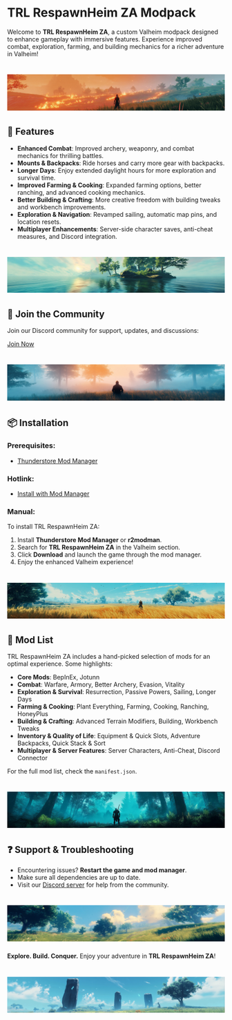 # TRL RespawnHeim ZA Modpack

Welcome to **TRL RespawnHeim ZA**, a custom Valheim modpack designed to enhance gameplay with immersive features. Experience improved combat, exploration, farming, and building mechanics for a richer adventure in Valheim!

# ![TRL RespawnHeim Banner](https://github.com/SeegersJT/TRL-RespawnHeim-ZA-Modpack/blob/main/media/banner-1.webp)

## 🌟 Features

- **Enhanced Combat**: Improved archery, weaponry, and combat mechanics for thrilling battles.
- **Mounts & Backpacks**: Ride horses and carry more gear with backpacks.
- **Longer Days**: Enjoy extended daylight hours for more exploration and survival time.
- **Improved Farming & Cooking**: Expanded farming options, better ranching, and advanced cooking mechanics.
- **Better Building & Crafting**: More creative freedom with building tweaks and workbench improvements.
- **Exploration & Navigation**: Revamped sailing, automatic map pins, and location resets.
- **Multiplayer Enhancements**: Server-side character saves, anti-cheat measures, and Discord integration.

# ![TRL RespawnHeim Banner](https://github.com/SeegersJT/TRL-RespawnHeim-ZA-Modpack/blob/main/media/banner-2.webp)

## 🔗 Join the Community
Join our Discord community for support, updates, and discussions:

[Join Now](https://discord.gg/kCrFgqavxD)

# ![TRL RespawnHeim Banner](https://github.com/SeegersJT/TRL-RespawnHeim-ZA-Modpack/blob/main/media/banner-3.webp)

## 📦 Installation

### Prerequisites:
- [Thunderstore Mod Manager](https://www.overwolf.com/app/Thunderstore-Thunderstore_Mod_Manager)

### Hotlink:
- [Install with Mod Manager](ror2mm://v1/install/thunderstore.io/TheRespawnLounge/TRL_RespawnHeim_ZA/1.1.7/)

### Manual:
To install TRL RespawnHeim ZA:
1. Install **Thunderstore Mod Manager** or **r2modman**.
2. Search for **TRL RespawnHeim ZA** in the Valheim section.
3. Click **Download** and launch the game through the mod manager.
4. Enjoy the enhanced Valheim experience!

# ![TRL RespawnHeim Banner](https://github.com/SeegersJT/TRL-RespawnHeim-ZA-Modpack/blob/main/media/banner-4.webp)

## 📜 Mod List
TRL RespawnHeim ZA includes a hand-picked selection of mods for an optimal experience. Some highlights:

- **Core Mods**: BepInEx, Jotunn
- **Combat**: Warfare, Armory, Better Archery, Evasion, Vitality
- **Exploration & Survival**: Resurrection, Passive Powers, Sailing, Longer Days
- **Farming & Cooking**: Plant Everything, Farming, Cooking, Ranching, HoneyPlus
- **Building & Crafting**: Advanced Terrain Modifiers, Building, Workbench Tweaks
- **Inventory & Quality of Life**: Equipment & Quick Slots, Adventure Backpacks, Quick Stack & Sort
- **Multiplayer & Server Features**: Server Characters, Anti-Cheat, Discord Connector

For the full mod list, check the `manifest.json`.

# ![TRL RespawnHeim Banner](https://github.com/SeegersJT/TRL-RespawnHeim-ZA-Modpack/blob/main/media/banner-5.webp)

## ❓ Support & Troubleshooting
- Encountering issues? **Restart the game and mod manager**.
- Make sure all dependencies are up to date.
- Visit our [Discord server](https://discord.gg/kCrFgqavxD) for help from the community.

# ![TRL RespawnHeim Banner](https://github.com/SeegersJT/TRL-RespawnHeim-ZA-Modpack/blob/main/media/banner-6.webp)

**Explore. Build. Conquer.** Enjoy your adventure in **TRL RespawnHeim ZA**!

# ![TRL RespawnHeim Banner](https://github.com/SeegersJT/TRL-RespawnHeim-ZA-Modpack/blob/main/media/banner-7.webp)